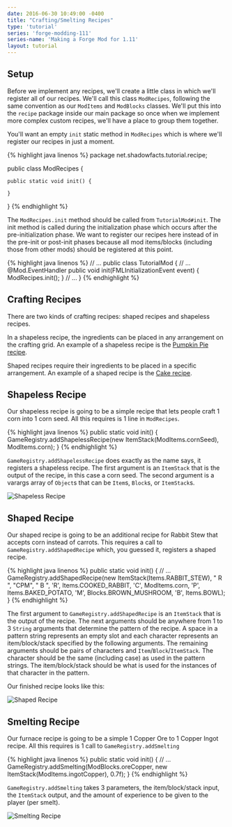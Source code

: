 ```yaml
---
date: 2016-06-30 10:49:00 -0400
title: "Crafting/Smelting Recipes"
type: 'tutorial'
series: 'forge-modding-111'
series-name: 'Making a Forge Mod for 1.11'
layout: tutorial
---
```


## Setup
Before we implement any recipes, we'll create a little class in which we'll register all of our recipes. We'll call this class `ModRecipes`, following the same convention as our `ModItems` and `ModBlocks` classes. We'll put this into the `recipe` package inside our main package so once when we implement more complex custom recipes, we'll  have a place to group them together.

You'll want an empty `init` static method in `ModRecipes` which is where we'll register our recipes in just a moment.

{% highlight java linenos %}
package net.shadowfacts.tutorial.recipe;

public class ModRecipes {
	
	public static void init() {

	}

}
{% endhighlight %}

The `ModRecipes.init` method should be called from `TutorialMod#init`. The init method is called during the initialization phase which occurs after the pre-initialization phase. We want to register our recipes here instead of in the pre-init or post-init phases because all mod items/blocks (including those from other mods) should be registered at this point.

{% highlight java linenos %}
// ...
public class TutorialMod {
	// ...
	@Mod.EventHandler
	public void init(FMLInitializationEvent event) {
		ModRecipes.init();
	}
	// ...
}
{% endhighlight %}

## Crafting Recipes
There are two kinds of crafting recipes: shaped recipes and shapeless recipes. 

In a shapeless recipe, the ingredients can be placed in any arrangement on the crafting grid. An example of a shapeless recipe is the [Pumpkin Pie recipe](http://minecraft.gamepedia.com/Pumpkin_Pie#Crafting).

Shaped recipes require their ingredients to be placed in a specific arrangement. An example of a shaped recipe is the [Cake recipe](http://minecraft.gamepedia.com/Cake#Crafting).

## Shapeless Recipe
Our shapeless recipe is going to be a simple recipe that lets people craft 1 corn into 1 corn seed. All this requires is 1 line in `ModRecipes`.

{% highlight java linenos %}
public static void init() {
	GameRegistry.addShapelessRecipe(new ItemStack(ModItems.cornSeed), ModItems.corn);
}
{% endhighlight %}

`GameRegistry.addShapelessRecipe` does exactly as the name says, it registers a shapeless recipe. The first argument is an `ItemStack` that is the output of the recipe, in this case a corn seed. The second argument is a varargs array of `Object`s that can be `Item`s, `Block`s, or `ItemStack`s.

![Shapeless Recipe](http://i.imgur.com/tFZdyK3.png)

## Shaped Recipe
Our shaped recipe is going to be an additional recipe for Rabbit Stew that accepts corn instead of carrots. This requires a call to `GameRegistry.addShapedRecipe` which, you guessed it, registers a shaped recipe.

{% highlight java linenos %}
public static void init() {
	// ...
	GameRegistry.addShapedRecipe(new ItemStack(Items.RABBIT_STEW), " R ", "CPM", " B ", 'R', Items.COOKED_RABBIT, 'C', ModItems.corn, 'P', Items.BAKED_POTATO, 'M', Blocks.BROWN_MUSHROOM, 'B', Items.BOWL);
}
{% endhighlight %}

The first argument to `GameRegistry.addShapedRecipe` is an `ItemStack` that is the output of the recipe. The next arguments should be anywhere from 1 to 3 `String` arguments that determine the pattern of the recipe. A space in a pattern string represents an empty slot and each character represents an item/block/stack specified by the following arguments. The remaining arguments should be pairs of characters and `Item`/`Block`/`ItemStack`. The character should be the same (including case) as used in the pattern strings. The item/block/stack should be what is used for the instances of that character in the pattern.

Our finished recipe looks like this:

![Shaped Recipe](http://i.imgur.com/KaatGDN.png)

## Smelting Recipe
Our furnace recipe is going to be a simple 1 Copper Ore to 1 Copper Ingot recipe. All this requires is 1 call to `GameRegistry.addSmelting`

{% highlight java linenos %}
public static void init() {
	// ...
	GameRegistry.addSmelting(ModBlocks.oreCopper, new ItemStack(ModItems.ingotCopper), 0.7f);
}
{% endhighlight %}

`GameRegistry.addSmelting` takes 3 parameters, the item/block/stack input, the `ItemStack` output, and the amount of experience to be given to the player (per smelt).

![Smelting Recipe](http://i.imgur.com/aU1ZiqG.png)